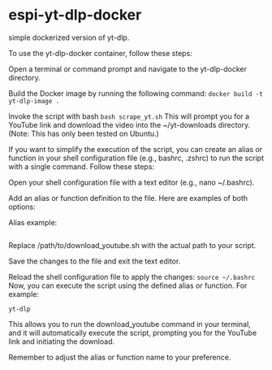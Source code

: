 # espi-yt-dlp-docker
simple dockerized version of yt-dlp. 

To use the yt-dlp-docker container, follow these steps:

Open a terminal or command prompt and navigate to the yt-dlp-docker directory.

Build the Docker image by running the following command:
```docker build -t yt-dlp-image .```

Invoke the  script with bash
```bash scrape_yt.sh```
This will prompt you for a YouTube link and download the video into the ~/yt-downloads directory. (Note: This has only been tested on Ubuntu.)

If you want to simplify the execution of the  script, you can create an alias or function in your shell configuration file (e.g., bashrc, .zshrc) to run the script with a single command. Follow these steps:

Open your shell configuration file with a text editor (e.g., nano ~/.bashrc).

Add an alias or function definition to the file. Here are examples of both options:

Alias example:
```alias yt-dlp="/bin/bash /home/joshe/docker/espi-yt-dlp-docker/scrape_yt.sh"
```

Replace /path/to/download_youtube.sh with the actual path to your  script.

Save the changes to the file and exit the text editor.

Reload the shell configuration file to apply the changes:
```source ~/.bashrc```
Now, you can execute the script using the defined alias or function. For example:

```yt-dlp```

This allows you to run the download_youtube command in your terminal, and it will automatically execute the  script, prompting you for the YouTube link and initiating the download.

Remember to adjust the alias or function name to your preference.